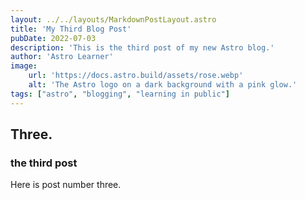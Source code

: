 ```yaml
---
layout: ../../layouts/MarkdownPostLayout.astro
title: 'My Third Blog Post'
pubDate: 2022-07-03
description: 'This is the third post of my new Astro blog.'
author: 'Astro Learner'
image:
    url: 'https://docs.astro.build/assets/rose.webp'
    alt: 'The Astro logo on a dark background with a pink glow.'
tags: ["astro", "blogging", "learning in public"]
---
```


## Three.

### the third post

Here is post number three. 
